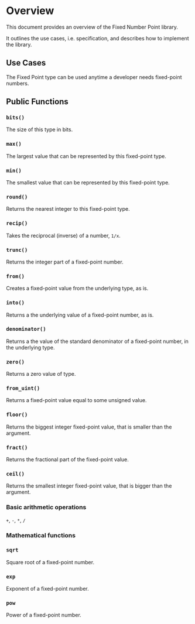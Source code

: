 # Overview

This document provides an overview of the Fixed Number Point library.

It outlines the use cases, i.e. specification, and describes how to implement the library.

## Use Cases

The Fixed Point type can be used anytime a developer needs fixed-point numbers.

## Public Functions

### `bits()`

The size of this type in bits.

### `max()`

The largest value that can be represented by this fixed-point type.

### `min()`

The smallest value that can be represented by this fixed-point type.

### `round()`

Returns the nearest integer to this fixed-point type. 

### `recip()`

Takes the reciprocal (inverse) of a number, `1/x`.

### `trunc()`

Returns the integer part of a fixed-point number. 

### `from()`

Creates a fixed-point value from the underlying type, as is.

### `into()`

Returns a the underlying value of a fixed-point number, as is.

### `denominator()`

Returns a the value of the standard denominator of a fixed-point number, in the underlying type.

### `zero()`

Returns a zero value of type.

### `from_uint()`

Returns a fixed-point value equal to some unsigned value.

### `floor()`

Returns the biggest integer fixed-point value, that is smaller than the argument.

### `fract()`

Returns the fractional part of the fixed-point value.

### `ceil()`

Returns the smallest integer fixed-point value, that is bigger than the argument.


### Basic arithmetic operations

`+`, `-`, `*`, `/`

### Mathematical functions

### `sqrt`

Square root of a fixed-point number.

### `exp`

Exponent of a fixed-point number.

### `pow`

Power of a fixed-point number.
